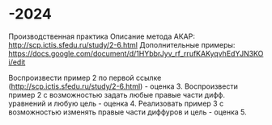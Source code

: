 # -2024
Производственная практика
Описание метода АКАР: http://scp.ictis.sfedu.ru/study/2-6.html
Дополнительные примеры: https://docs.google.com/document/d/1HYbbrJyv_rf_rrufKAKyqvhEdYJN3KOi/edit
 
Воспроизвести пример 2 по первой ссылке (http://scp.ictis.sfedu.ru/study/2-6.html) - оценка 3. Воспроизвести пример 2 с возможностью задать любые правые части дифф. уравнений и любую цель - оценка 4. Реализовать пример 3 с возможностью изменять правые части диффуров и цель - оценка 5.
